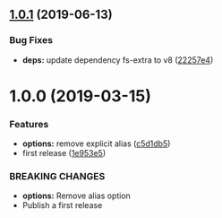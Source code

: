## [1.0.1](https://github.com/eclass/semantic-release-now/compare/v1.0.0...v1.0.1) (2019-06-13)


### Bug Fixes

* **deps:** update dependency fs-extra to v8 ([22257e4](https://github.com/eclass/semantic-release-now/commit/22257e4))

# 1.0.0 (2019-03-15)


### Features

* **options:** remove explicit alias ([c5d1db5](https://github.com/eclass/semantic-release-now/commit/c5d1db5))
* first release ([1e953e5](https://github.com/eclass/semantic-release-now/commit/1e953e5))


### BREAKING CHANGES

* **options:** Remove alias option
* Publish a first release
